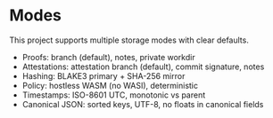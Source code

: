 # Modes

This project supports multiple storage modes with clear defaults.

- Proofs: branch (default), notes, private workdir
- Attestations: attestation branch (default), commit signature, notes
- Hashing: BLAKE3 primary + SHA-256 mirror
- Policy: hostless WASM (no WASI), deterministic
- Timestamps: ISO-8601 UTC, monotonic vs parent
- Canonical JSON: sorted keys, UTF-8, no floats in canonical fields

